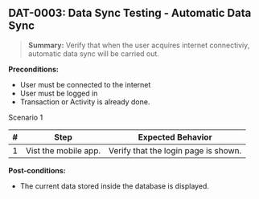 ## **DAT-0003:** Data Sync Testing - Automatic Data Sync

> **Summary:** Verify that when the user acquires internet connectiviy, automatic data sync will be carried out. <br>

**Preconditions:**

- User must be connected to the internet
- User must be logged in
- Transaction or Activity is already done.

Scenario 1

| \#  | Step                 | Expected Behavior                    |
| --- | -------------------- | ------------------------------------ |
| 1   | Vist the mobile app. | Verify that the login page is shown. |

**Post-conditions:**

- The current data stored inside the database is displayed.
